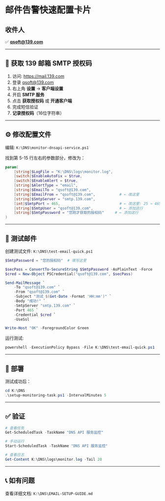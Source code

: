 # 邮件告警快速配置卡片

## 收件人
✅ **qsoft@139.com**

---

## 🔑 获取 139 邮箱 SMTP 授权码

1. 访问: https://mail.139.com
2. 登录 qsoft@139.com
3. 右上角 **设置** → **客户端设置**
4. 开启 **SMTP 服务**
5. 点击 **获取授权码** 或 **开通客户端**
6. 完成短信验证
7. **记录授权码**（16位字符串）

---

## ⚙️ 修改配置文件

编辑: `K:\DNS\monitor-dnsapi-service.ps1`

找到第 5-15 行左右的参数部分，修改为：

```powershell
param(
    [string]$LogFile = "K:\DNS\logs\monitor.log",
    [switch]$EnableAutoFix = $true,
    [switch]$EnableAlert = $true,
    [string]$AlertType = "email",
    [string]$EmailTo = "qsoft@139.com",
    [string]$EmailFrom = "qsoft@139.com",           # ← 改这里
    [string]$SmtpServer = "smtp.139.com",
    [int]$SmtpPort = 465,                           # ← 改这里: 25 → 465
    [string]$SmtpUser = "qsoft@139.com",            # ← 添加这行
    [string]$SmtpPassword = "您刚才获取的授权码"     # ← 添加这行
)
```

---

## 🧪 测试邮件

创建测试文件: `K:\DNS\test-email-quick.ps1`

```powershell
$SmtpPassword = "您的授权码"  # 填写这里

$secPass = ConvertTo-SecureString $SmtpPassword -AsPlainText -Force
$cred = New-Object PSCredential("qsoft@139.com", $secPass)

Send-MailMessage `
    -To "qsoft@139.com" `
    -From "qsoft@139.com" `
    -Subject "测试 $(Get-Date -Format 'HH:mm')" `
    -Body "成功!" `
    -SmtpServer "smtp.139.com" `
    -Port 465 `
    -Credential $cred `
    -UseSsl

Write-Host "OK" -ForegroundColor Green
```

运行测试:
```powershell
powershell -ExecutionPolicy Bypass -File K:\DNS\test-email-quick.ps1
```

---

## 🚀 部署

测试成功后：

```powershell
cd K:\DNS
.\setup-monitoring-task.ps1 -IntervalMinutes 5
```

---

## ✅ 验证

```powershell
# 查看任务
Get-ScheduledTask -TaskName "DNS API 服务监控"

# 手动运行
Start-ScheduledTask -TaskName "DNS API 服务监控"

# 查看日志
Get-Content K:\DNS\logs\monitor.log -Tail 20
```

---

## 📞 如有问题

查看详细文档: `K:\DNS\EMAIL-SETUP-GUIDE.md`
